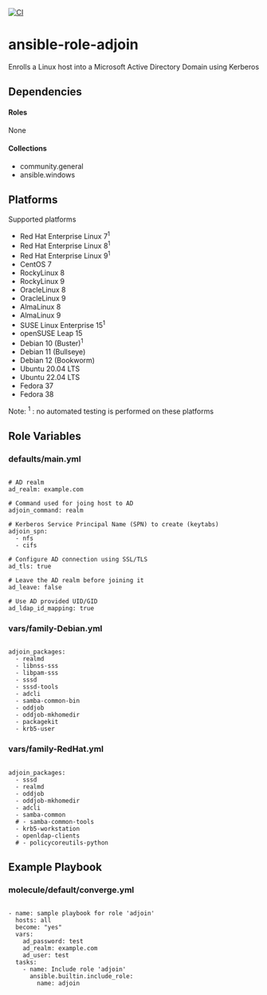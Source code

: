[![CI](https://github.com/de-it-krachten/ansible-role-adjoin/workflows/CI/badge.svg?event=push)](https://github.com/de-it-krachten/ansible-role-adjoin/actions?query=workflow%3ACI)


# ansible-role-adjoin

Enrolls a Linux host into a Microsoft Active Directory Domain using Kerberos



## Dependencies

#### Roles
None

#### Collections
- community.general
- ansible.windows

## Platforms

Supported platforms

- Red Hat Enterprise Linux 7<sup>1</sup>
- Red Hat Enterprise Linux 8<sup>1</sup>
- Red Hat Enterprise Linux 9<sup>1</sup>
- CentOS 7
- RockyLinux 8
- RockyLinux 9
- OracleLinux 8
- OracleLinux 9
- AlmaLinux 8
- AlmaLinux 9
- SUSE Linux Enterprise 15<sup>1</sup>
- openSUSE Leap 15
- Debian 10 (Buster)<sup>1</sup>
- Debian 11 (Bullseye)
- Debian 12 (Bookworm)
- Ubuntu 20.04 LTS
- Ubuntu 22.04 LTS
- Fedora 37
- Fedora 38

Note:
<sup>1</sup> : no automated testing is performed on these platforms

## Role Variables
### defaults/main.yml
<pre><code>
# AD realm
ad_realm: example.com

# Command used for joing host to AD
adjoin_command: realm

# Kerberos Service Principal Name (SPN) to create (keytabs)
adjoin_spn:
  - nfs
  - cifs

# Configure AD connection using SSL/TLS
ad_tls: true

# Leave the AD realm before joining it
ad_leave: false

# Use AD provided UID/GID
ad_ldap_id_mapping: true
</pre></code>


### vars/family-Debian.yml
<pre><code>
adjoin_packages:
  - realmd
  - libnss-sss
  - libpam-sss
  - sssd
  - sssd-tools
  - adcli
  - samba-common-bin
  - oddjob
  - oddjob-mkhomedir
  - packagekit
  - krb5-user
</pre></code>

### vars/family-RedHat.yml
<pre><code>
adjoin_packages:
  - sssd
  - realmd
  - oddjob
  - oddjob-mkhomedir
  - adcli
  - samba-common
  # - samba-common-tools
  - krb5-workstation
  - openldap-clients
  # - policycoreutils-python
</pre></code>



## Example Playbook
### molecule/default/converge.yml
<pre><code>
- name: sample playbook for role 'adjoin'
  hosts: all
  become: "yes"
  vars:
    ad_password: test
    ad_realm: example.com
    ad_user: test
  tasks:
    - name: Include role 'adjoin'
      ansible.builtin.include_role:
        name: adjoin
</pre></code>
